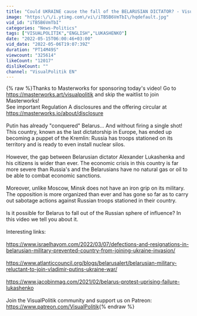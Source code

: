 ```yaml
---
title: "Could UKRAINE cause the fall of the BELARUSIAN DICTATOR? - VisualPolitik EN"
image: "https:\/\/i.ytimg.com\/vi\/iTB5B6VmTbI\/hqdefault.jpg"
vid_id: "iTB5B6VmTbI"
categories: "News-Politics"
tags: ["VISUALPOLITIK","ENGLISH","LUKASHENKO"]
date: "2022-05-15T06:00:46+03:00"
vid_date: "2022-05-06T19:07:39Z"
duration: "PT14M49S"
viewcount: "325614"
likeCount: "12017"
dislikeCount: ""
channel: "VisualPolitik EN"
---
```

{% raw %}Thanks to Masterworks for sponsoring today's video! Go to <a rel="nofollow" target="blank" href="https://masterworks.art/visualpolitik">https://masterworks.art/visualpolitik</a> and skip the waitlist to join Masterworks!<br />See important Regulation A disclosures and the offering circular at  <a rel="nofollow" target="blank" href="https://masterworks.io/about/disclosure">https://masterworks.io/about/disclosure</a><br /><br />Putin has already &quot;conquered&quot; Belarus... And without firing a single shot! This country, known as the last dictatorship in Europe, has ended up becoming a puppet of the Kremlin: Russia has troops stationed on its territory and is ready to even install nuclear silos.<br /> <br />However, the gap between Belarusian dictator Alexander Lukashenka and his citizens is wider than ever. The economic crisis in this country is far more severe than Russia's and the Belarusians have no natural gas or oil to be able to combat economic sanctions. <br /><br />Moreover, unlike Moscow, Minsk does not have an iron grip on its military. The opposition is more organized than ever and has gone so far as to carry out sabotage actions against Russian troops stationed in their country.<br /><br />Is it possible for Belarus to fall out of the Russian sphere of influence? In this video we tell you about it.<br /> <br />Interesting links:<br /> <br /><a rel="nofollow" target="blank" href="https://www.israelhayom.com/2022/03/07/defections-and-resignations-in-belarusian-military-prevented-country-from-joining-ukraine-invasion/">https://www.israelhayom.com/2022/03/07/defections-and-resignations-in-belarusian-military-prevented-country-from-joining-ukraine-invasion/</a><br /> <br /><a rel="nofollow" target="blank" href="https://www.atlanticcouncil.org/blogs/belarusalert/belarusian-military-reluctant-to-join-vladimir-putins-ukraine-war/">https://www.atlanticcouncil.org/blogs/belarusalert/belarusian-military-reluctant-to-join-vladimir-putins-ukraine-war/</a><br /> <br /><a rel="nofollow" target="blank" href="https://www.jacobinmag.com/2021/02/belarus-protest-uprising-failure-lukashenko">https://www.jacobinmag.com/2021/02/belarus-protest-uprising-failure-lukashenko</a><br /><br />Join the VisualPolitik community and support us on Patreon: <a rel="nofollow" target="blank" href="https://www.patreon.com/VisualPolitik">https://www.patreon.com/VisualPolitik</a>{% endraw %}
